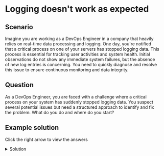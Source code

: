 # Logging doesn't work as expected

## Scenario

Imagine you are working as a DevOps Engineer in a company that heavily relies on real-time data processing and logging. One day, you're notified that a critical process on one of your servers has stopped logging data. This process is essential for tracking user activities and system health. Initial observations do not show any immediate system failures, but the absence of new log entries is concerning. You need to quickly diagnose and resolve this issue to ensure continuous monitoring and data integrity.

## Question

As a DevOps Engineer, you are faced with a challenge where a critical process on your system has suddenly stopped logging data. You suspect several potential issues but need a structured approach to identify and fix the problem. What do you do and where do you start?


## Example solution

Click the right arrow to view the answers

<details>
<summary>Solution</summary>

- check process config files in /proc
1. **Check disk space**: Verify available disk space and ensure it is not full. Free up space if necessary. `Du -h, Df -h , ls -arl`


2. **Review file permissions**: Check if the process has proper write permissions to the log directory. User perms? Ownership of directory has changed. `Chmod`, `Chown`. `Chgrp`


3. **Investigate log rotation**: Ensure log rotation is properly configured to prevent log files from filling up the disk. **/etc/logrotate.d/**


4. **Monitor disk I/O**: Monitor disk I/O performance to identify any issues affecting logging. **iostat, iotop**


5. **Implement centralized logging**: Adopt a centralized logging solution to streamline log management and analysis. CloudWatch Logs or Elasticsearch


6. **Enable process-level logging**: Configure the process to perform its own logging, using frameworks or libraries. mplement a logging framework (e.g., Logrus, Zap


7. **Implement fault tolerance**: Design the system with redundancy to ensure logging continuity in case of process failures. Implement redundancy by deploying multiple instances of the process, using load balancers or orchestrators, and considering backup log streams or alternate logging mechanisms


</details>
